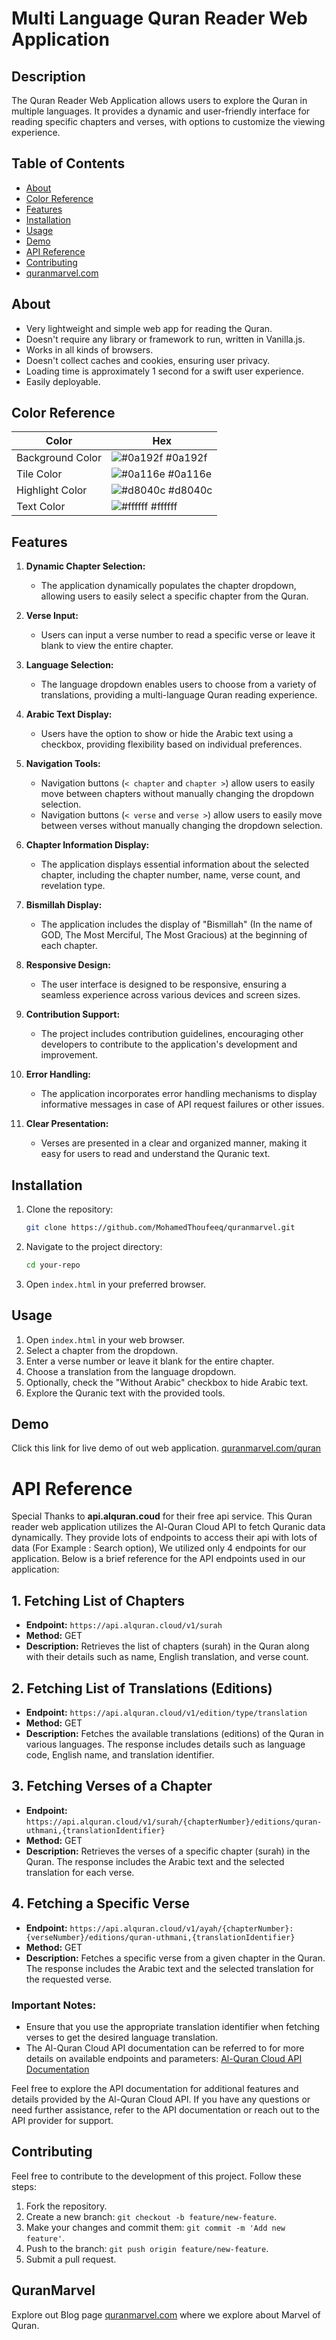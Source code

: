 # Multi Language Quran Reader Web Application

## Description

The Quran Reader Web Application allows users to explore the Quran in multiple languages. It provides a dynamic and user-friendly interface for reading specific chapters and verses, with options to customize the viewing experience.

## Table of Contents
- [About](#about)
- [Color Reference](#color-reference)
- [Features](#features)
- [Installation](#installation)
- [Usage](#usage)
- [Demo](#demo)
- [API Reference](#api-reference)
- [Contributing](#contributing)
- [quranmarvel.com](#quranmarvel)

## About

- Very lightweight and simple web app for reading the Quran.
- Doesn't require any library or framework to run, written in Vanilla.js.
- Works in all kinds of browsers.
- Doesn't collect caches and cookies, ensuring user privacy.
- Loading time is approximately 1 second for a swift user experience.
- Easily deployable.
## Color Reference

| Color             | Hex                                                                |
| ----------------- | ------------------------------------------------------------------ |
| Background Color | ![#0a192f](https://via.placeholder.com/10/0a192f?text=+) #0a192f |
| Tile Color | ![#0a116e](https://via.placeholder.com/10/0a116e?text=+) #0a116e |
| Highlight Color | ![#d8040c](https://via.placeholder.com/10/d8040c?text=+) #d8040c |
| Text Color | ![#ffffff](https://via.placeholder.com/10/ffffff?text=+) #ffffff |



## Features

1. **Dynamic Chapter Selection:**
   - The application dynamically populates the chapter dropdown, allowing users to easily select a specific chapter from the Quran.

2. **Verse Input:**
   - Users can input a verse number to read a specific verse or leave it blank to view the entire chapter.

3. **Language Selection:**
   - The language dropdown enables users to choose from a variety of translations, providing a multi-language Quran reading experience.

4. **Arabic Text Display:**
   - Users have the option to show or hide the Arabic text using a checkbox, providing flexibility based on individual preferences.

5. **Navigation Tools:**
   - Navigation buttons (`< chapter` and `chapter >`) allow users to easily move between chapters without manually changing the dropdown selection.
   - Navigation buttons (`< verse` and `verse >`) allow users to easily move between verses without manually changing the dropdown selection.

6. **Chapter Information Display:**
   - The application displays essential information about the selected chapter, including the chapter number, name, verse count, and revelation type.

7. **Bismillah Display:**
   - The application includes the display of "Bismillah" (In the name of GOD, The Most Merciful, The Most Gracious) at the beginning of each chapter.

8. **Responsive Design:**
   - The user interface is designed to be responsive, ensuring a seamless experience across various devices and screen sizes.

9. **Contribution Support:**
    - The project includes contribution guidelines, encouraging other developers to contribute to the application's development and improvement.

10. **Error Handling:**
    - The application incorporates error handling mechanisms to display informative messages in case of API request failures or other issues.

11. **Clear Presentation:**
    - Verses are presented in a clear and organized manner, making it easy for users to read and understand the Quranic text.

## Installation

1. Clone the repository:

    ```bash
    git clone https://github.com/MohamedThoufeeq/quranmarvel.git
    ```

2. Navigate to the project directory:

    ```bash
    cd your-repo
    ```

3. Open `index.html` in your preferred browser.

## Usage

1. Open `index.html` in your web browser.
2. Select a chapter from the dropdown.
3. Enter a verse number or leave it blank for the entire chapter.
4. Choose a translation from the language dropdown.
5. Optionally, check the "Without Arabic" checkbox to hide Arabic text.
6. Explore the Quranic text with the provided tools.

## Demo

Click this link for live demo of out web application.
[quranmarvel.com/quran](https://quranmarvel.com/quran/)



# API Reference
Special Thanks to **api.alquran.coud** for their free api service.
This Quran reader web application utilizes the Al-Quran Cloud API to fetch Quranic data dynamically. 
They provide lots of endpoints to access their api with lots of data (For Example : Search option), We utilized only 4 endpoints for our application.
Below is a brief reference for the API endpoints used in our application:

## 1. Fetching List of Chapters

- **Endpoint:** `https://api.alquran.cloud/v1/surah`
- **Method:** GET
- **Description:** Retrieves the list of chapters (surah) in the Quran along with their details such as name, English translation, and verse count.

## 2. Fetching List of Translations (Editions)

- **Endpoint:** `https://api.alquran.cloud/v1/edition/type/translation`
- **Method:** GET
- **Description:** Fetches the available translations (editions) of the Quran in various languages. The response includes details such as language code, English name, and translation identifier.

## 3. Fetching Verses of a Chapter

- **Endpoint:** `https://api.alquran.cloud/v1/surah/{chapterNumber}/editions/quran-uthmani,{translationIdentifier}`
- **Method:** GET
- **Description:** Retrieves the verses of a specific chapter (surah) in the Quran. The response includes the Arabic text and the selected translation for each verse.

## 4. Fetching a Specific Verse

- **Endpoint:** `https://api.alquran.cloud/v1/ayah/{chapterNumber}:{verseNumber}/editions/quran-uthmani,{translationIdentifier}`
- **Method:** GET
- **Description:** Fetches a specific verse from a given chapter in the Quran. The response includes the Arabic text and the selected translation for the requested verse.

### Important Notes:

- Ensure that you use the appropriate translation identifier when fetching verses to get the desired language translation.
- The Al-Quran Cloud API documentation can be referred to for more details on available endpoints and parameters: [Al-Quran Cloud API Documentation](https://alquran.cloud/api)

Feel free to explore the API documentation for additional features and details provided by the Al-Quran Cloud API. If you have any questions or need further assistance, refer to the API documentation or reach out to the API provider for support.
## Contributing

Feel free to contribute to the development of this project. Follow these steps:

1. Fork the repository.
2. Create a new branch: `git checkout -b feature/new-feature`.
3. Make your changes and commit them: `git commit -m 'Add new feature'`.
4. Push to the branch: `git push origin feature/new-feature`.
5. Submit a pull request.

## QuranMarvel
Explore out Blog page [quranmarvel.com](https://quranmarvel.com/) where we explore about Marvel of Quran.
